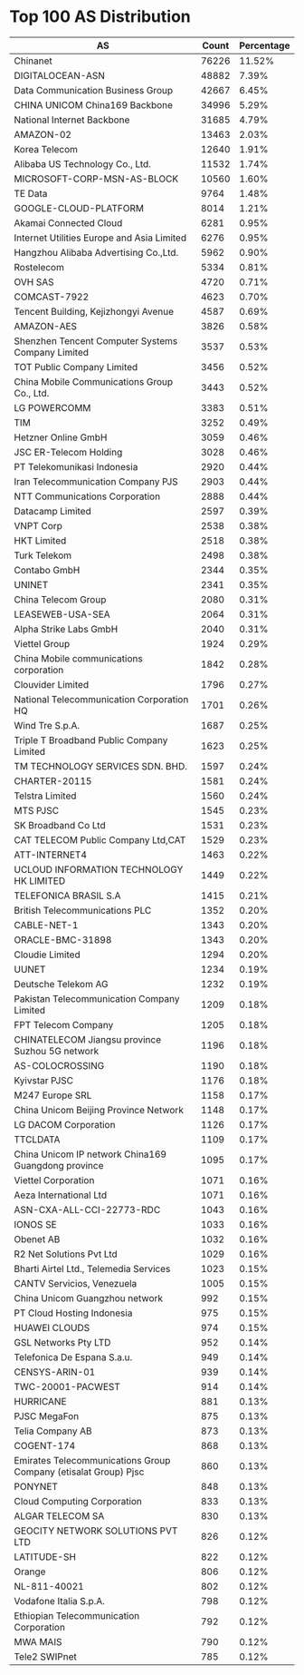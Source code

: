 # Top 100 AS Distribution
| AS | Count | Percentage |
|----|----|----|
| Chinanet | 76226 | 11.52% |
| DIGITALOCEAN-ASN | 48882 | 7.39% |
| Data Communication Business Group | 42667 | 6.45% |
| CHINA UNICOM China169 Backbone | 34996 | 5.29% |
| National Internet Backbone | 31685 | 4.79% |
| AMAZON-02 | 13463 | 2.03% |
| Korea Telecom | 12640 | 1.91% |
| Alibaba US Technology Co., Ltd. | 11532 | 1.74% |
| MICROSOFT-CORP-MSN-AS-BLOCK | 10560 | 1.60% |
| TE Data | 9764 | 1.48% |
| GOOGLE-CLOUD-PLATFORM | 8014 | 1.21% |
| Akamai Connected Cloud | 6281 | 0.95% |
| Internet Utilities Europe and Asia Limited | 6276 | 0.95% |
| Hangzhou Alibaba Advertising Co.,Ltd. | 5962 | 0.90% |
| Rostelecom | 5334 | 0.81% |
| OVH SAS | 4720 | 0.71% |
| COMCAST-7922 | 4623 | 0.70% |
| Tencent Building, Kejizhongyi Avenue | 4587 | 0.69% |
| AMAZON-AES | 3826 | 0.58% |
| Shenzhen Tencent Computer Systems Company Limited | 3537 | 0.53% |
| TOT Public Company Limited | 3456 | 0.52% |
| China Mobile Communications Group Co., Ltd. | 3443 | 0.52% |
| LG POWERCOMM | 3383 | 0.51% |
| TIM | 3252 | 0.49% |
| Hetzner Online GmbH | 3059 | 0.46% |
| JSC ER-Telecom Holding | 3028 | 0.46% |
| PT Telekomunikasi Indonesia | 2920 | 0.44% |
| Iran Telecommunication Company PJS | 2903 | 0.44% |
| NTT Communications Corporation | 2888 | 0.44% |
| Datacamp Limited | 2597 | 0.39% |
| VNPT Corp | 2538 | 0.38% |
| HKT Limited | 2518 | 0.38% |
| Turk Telekom | 2498 | 0.38% |
| Contabo GmbH | 2344 | 0.35% |
| UNINET | 2341 | 0.35% |
| China Telecom Group | 2080 | 0.31% |
| LEASEWEB-USA-SEA | 2064 | 0.31% |
| Alpha Strike Labs GmbH | 2040 | 0.31% |
| Viettel Group | 1924 | 0.29% |
| China Mobile communications corporation | 1842 | 0.28% |
| Clouvider Limited | 1796 | 0.27% |
| National Telecommunication Corporation HQ | 1701 | 0.26% |
| Wind Tre S.p.A. | 1687 | 0.25% |
| Triple T Broadband Public Company Limited | 1623 | 0.25% |
| TM TECHNOLOGY SERVICES SDN. BHD. | 1597 | 0.24% |
| CHARTER-20115 | 1581 | 0.24% |
| Telstra Limited | 1560 | 0.24% |
| MTS PJSC | 1545 | 0.23% |
| SK Broadband Co Ltd | 1531 | 0.23% |
| CAT TELECOM Public Company Ltd,CAT | 1529 | 0.23% |
| ATT-INTERNET4 | 1463 | 0.22% |
| UCLOUD INFORMATION TECHNOLOGY HK LIMITED | 1449 | 0.22% |
| TELEFONICA BRASIL S.A | 1415 | 0.21% |
| British Telecommunications PLC | 1352 | 0.20% |
| CABLE-NET-1 | 1343 | 0.20% |
| ORACLE-BMC-31898 | 1343 | 0.20% |
| Cloudie Limited | 1294 | 0.20% |
| UUNET | 1234 | 0.19% |
| Deutsche Telekom AG | 1232 | 0.19% |
| Pakistan Telecommunication Company Limited | 1209 | 0.18% |
| FPT Telecom Company | 1205 | 0.18% |
| CHINATELECOM Jiangsu province Suzhou 5G network | 1196 | 0.18% |
| AS-COLOCROSSING | 1190 | 0.18% |
| Kyivstar PJSC | 1176 | 0.18% |
| M247 Europe SRL | 1158 | 0.17% |
| China Unicom Beijing Province Network | 1148 | 0.17% |
| LG DACOM Corporation | 1126 | 0.17% |
| TTCLDATA | 1109 | 0.17% |
| China Unicom IP network China169 Guangdong province | 1095 | 0.17% |
| Viettel Corporation | 1071 | 0.16% |
| Aeza International Ltd | 1071 | 0.16% |
| ASN-CXA-ALL-CCI-22773-RDC | 1043 | 0.16% |
| IONOS SE | 1033 | 0.16% |
| Obenet AB | 1032 | 0.16% |
| R2 Net Solutions Pvt Ltd | 1029 | 0.16% |
| Bharti Airtel Ltd., Telemedia Services | 1023 | 0.15% |
| CANTV Servicios, Venezuela | 1005 | 0.15% |
| China Unicom Guangzhou network | 992 | 0.15% |
| PT Cloud Hosting Indonesia | 975 | 0.15% |
| HUAWEI CLOUDS | 974 | 0.15% |
| GSL Networks Pty LTD | 952 | 0.14% |
| Telefonica De Espana S.a.u. | 949 | 0.14% |
| CENSYS-ARIN-01 | 939 | 0.14% |
| TWC-20001-PACWEST | 914 | 0.14% |
| HURRICANE | 881 | 0.13% |
| PJSC MegaFon | 875 | 0.13% |
| Telia Company AB | 873 | 0.13% |
| COGENT-174 | 868 | 0.13% |
| Emirates Telecommunications Group Company (etisalat Group) Pjsc | 860 | 0.13% |
| PONYNET | 848 | 0.13% |
| Cloud Computing Corporation | 833 | 0.13% |
| ALGAR TELECOM SA | 830 | 0.13% |
| GEOCITY NETWORK SOLUTIONS PVT LTD | 826 | 0.12% |
| LATITUDE-SH | 822 | 0.12% |
| Orange | 806 | 0.12% |
| NL-811-40021 | 802 | 0.12% |
| Vodafone Italia S.p.A. | 798 | 0.12% |
| Ethiopian Telecommunication Corporation | 792 | 0.12% |
| MWA MAIS | 790 | 0.12% |
| Tele2 SWIPnet | 785 | 0.12% |
